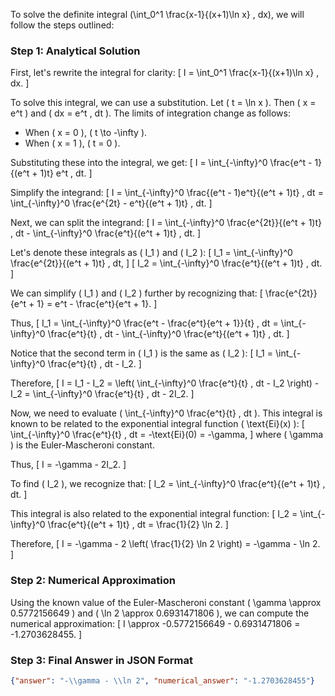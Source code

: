 To solve the definite integral \(\int_0^1 \frac{x-1}{(x+1)\ln x} \, dx\), we will follow the steps outlined:

### Step 1: Analytical Solution

First, let's rewrite the integral for clarity:
\[ I = \int_0^1 \frac{x-1}{(x+1)\ln x} \, dx. \]

To solve this integral, we can use a substitution. Let \( t = \ln x \). Then \( x = e^t \) and \( dx = e^t \, dt \). The limits of integration change as follows:
- When \( x = 0 \), \( t \to -\infty \).
- When \( x = 1 \), \( t = 0 \).

Substituting these into the integral, we get:
\[ I = \int_{-\infty}^0 \frac{e^t - 1}{(e^t + 1)t} e^t \, dt. \]

Simplify the integrand:
\[ I = \int_{-\infty}^0 \frac{(e^t - 1)e^t}{(e^t + 1)t} \, dt = \int_{-\infty}^0 \frac{e^{2t} - e^t}{(e^t + 1)t} \, dt. \]

Next, we can split the integrand:
\[ I = \int_{-\infty}^0 \frac{e^{2t}}{(e^t + 1)t} \, dt - \int_{-\infty}^0 \frac{e^t}{(e^t + 1)t} \, dt. \]

Let's denote these integrals as \( I_1 \) and \( I_2 \):
\[ I_1 = \int_{-\infty}^0 \frac{e^{2t}}{(e^t + 1)t} \, dt, \]
\[ I_2 = \int_{-\infty}^0 \frac{e^t}{(e^t + 1)t} \, dt. \]

We can simplify \( I_1 \) and \( I_2 \) further by recognizing that:
\[ \frac{e^{2t}}{e^t + 1} = e^t - \frac{e^t}{e^t + 1}. \]

Thus,
\[ I_1 = \int_{-\infty}^0 \frac{e^t - \frac{e^t}{e^t + 1}}{t} \, dt = \int_{-\infty}^0 \frac{e^t}{t} \, dt - \int_{-\infty}^0 \frac{e^t}{(e^t + 1)t} \, dt. \]

Notice that the second term in \( I_1 \) is the same as \( I_2 \):
\[ I_1 = \int_{-\infty}^0 \frac{e^t}{t} \, dt - I_2. \]

Therefore,
\[ I = I_1 - I_2 = \left( \int_{-\infty}^0 \frac{e^t}{t} \, dt - I_2 \right) - I_2 = \int_{-\infty}^0 \frac{e^t}{t} \, dt - 2I_2. \]

Now, we need to evaluate \( \int_{-\infty}^0 \frac{e^t}{t} \, dt \). This integral is known to be related to the exponential integral function \( \text{Ei}(x) \):
\[ \int_{-\infty}^0 \frac{e^t}{t} \, dt = -\text{Ei}(0) = -\gamma, \]
where \( \gamma \) is the Euler-Mascheroni constant.

Thus,
\[ I = -\gamma - 2I_2. \]

To find \( I_2 \), we recognize that:
\[ I_2 = \int_{-\infty}^0 \frac{e^t}{(e^t + 1)t} \, dt. \]

This integral is also related to the exponential integral function:
\[ I_2 = \int_{-\infty}^0 \frac{e^t}{(e^t + 1)t} \, dt = \frac{1}{2} \ln 2. \]

Therefore,
\[ I = -\gamma - 2 \left( \frac{1}{2} \ln 2 \right) = -\gamma - \ln 2. \]

### Step 2: Numerical Approximation

Using the known value of the Euler-Mascheroni constant \( \gamma \approx 0.5772156649 \) and \( \ln 2 \approx 0.6931471806 \), we can compute the numerical approximation:
\[ I \approx -0.5772156649 - 0.6931471806 = -1.2703628455. \]

### Step 3: Final Answer in JSON Format

```json
{"answer": "-\\gamma - \\ln 2", "numerical_answer": "-1.2703628455"}
```